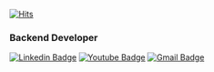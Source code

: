 

<!--
**iiogmgo/iiogmgo** is a ✨ _special_ ✨ repository because its `README.md` (this file) appears on your GitHub profile.

Here are some ideas to get you started:

- 🔭 I’m currently working on ...
- 🌱 I’m currently learning ...
- 👯 I’m looking to collaborate on ...
- 🤔 I’m looking for help with ...
- 💬 Ask me about ...
- 📫 How to reach me: ...
- 😄 Pronouns: ...
- ⚡ Fun fact: ...
-->

[![Hits](https://hits.seeyoufarm.com/api/count/incr/badge.svg?url=https%3A%2F%2Fgithub.com%2Fiiogmgo%2Fhit-counter&count_bg=%23398CFA&title_bg=%23FFFFFF&icon=bilibili.svg&icon_color=%23398CFA&title=ㅤ&edge_flat=false)](https://hits.seeyoufarm.com)

### Backend Developer
<!--
   - work for [ODK Media](https://www.odkmedia.net/)
-->
   
[![Linkedin Badge](https://img.shields.io/badge/-LinkedIn-blue?style=flat-square&logo=Linkedin&logoColor=white&link=https://www.linkedin.com/in/seong-yun-byeon-8183a8113/)](https://www.linkedin.com/in/aeyeong-kim-1ba23110b/) [![Youtube Badge](https://img.shields.io/badge/Youtube-ff0000?style=flat-square&logo=youtube&link=https://www.youtube.com/c/kyleschool)](https://www.youtube.com/channel/UC5yeiWlkWqU3yXS3jHEnBCg) [![Gmail Badge](https://img.shields.io/badge/Gmail-d14836?style=flat-square&logo=Gmail&logoColor=white&link=mailto:iiogmgo@gmail.com)](mailto:iiogmgo@gmail.com)
